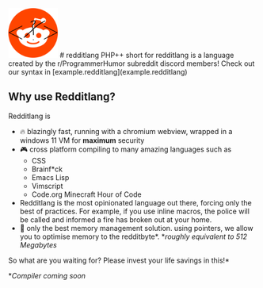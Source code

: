 <img src="temporary RL logo.png" width="100" height="100">
# redditlang
PHP++ short for redditlang is a language created by the r/ProgrammerHumor subreddit discord members!  
Check out our syntax in [example.redditlang](example.redditlang)

## Why use Redditlang?
Redditlang is
- 🔥 blazingly fast, running with a chromium webview, wrapped in a windows 11 VM for **maximum** security
- 🎮 cross platform compiling to many amazing languages such as
  - CSS
  - Brainf*ck
  - Emacs Lisp
  - Vimscript
  - Code.org Minecraft Hour of Code
- Redditlang is the most opinionated language out there, forcing only the best of practices. For example, if you use inline macros, the police will be called and informed a fire has broken out at your home.
- 🧠 only the best memory management solution. using pointers, we allow you to optimise memory to the redditbyte*.
**roughly equivalent to 512 Megabytes*


So what are you waiting for? Please invest your life savings in this!*

**Compiler coming soon*
